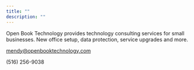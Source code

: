 ```yaml
---
title: ""
description: ""
---
```

Open Book Technology provides technology consulting services for small businesses. New office setup, data protection, service upgrades and more.

[mendy@openbooktechnology.com](mailto:mendy@openbooktechnolgy.com)

(516) 256-9038
